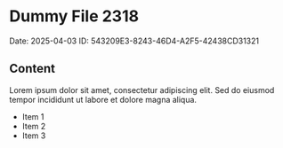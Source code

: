 # Dummy File 2318

Date: 2025-04-03
ID: 543209E3-8243-46D4-A2F5-42438CD31321

## Content

Lorem ipsum dolor sit amet, consectetur adipiscing elit.
Sed do eiusmod tempor incididunt ut labore et dolore magna aliqua.

* Item 1
* Item 2
* Item 3
